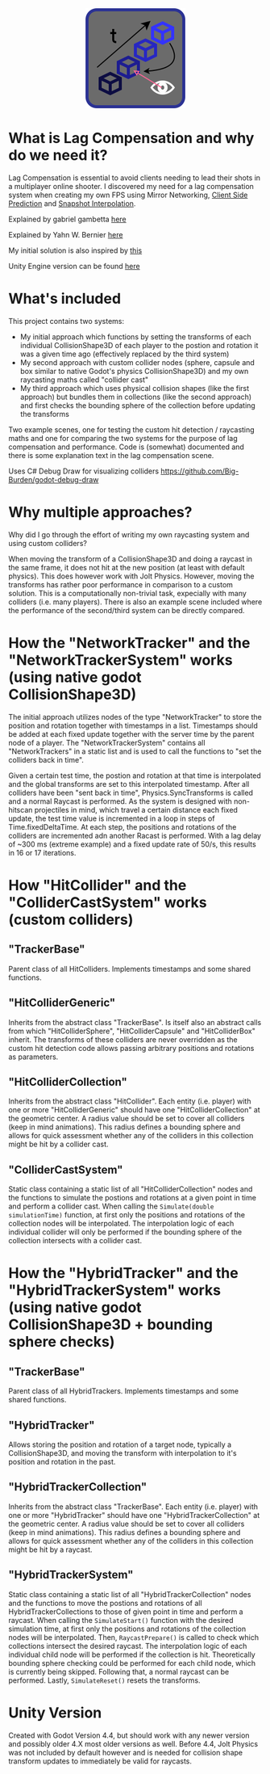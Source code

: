 <div align="center">
  <img src="addons/LagCompensation/icon.svg">
</div>

# What is Lag Compensation and why do we need it?
Lag Compensation is essential to avoid clients needing to lead their shots in a multiplayer online shooter. I discovered my need for a lag compensation system when creating my own FPS using Mirror Networking, [Client Side Prediction](https://www.gabrielgambetta.com/client-side-prediction-server-reconciliation.html) and [Snapshot Interpolation](https://gafferongames.com/post/snapshot_interpolation/).

Explained by gabriel gambetta [here](https://www.gabrielgambetta.com/lag-compensation.html)

Explained by Yahn W. Bernier [here](https://developer.valvesoftware.com/wiki/Latency_Compensating_Methods_in_Client/Server_In-game_Protocol_Design_and_Optimization)

My initial solution is also inspired by [this](https://twoten.dev/lag-compensation-in-unity.html)

Unity Engine version can be found [here](https://github.com/Glitshy/Lag-Compensation)


# What's included
This project contains two systems: 
- My initial approach which functions by setting the transforms of each individual CollisionShape3D of each player to the postion and rotation it was a given time ago (effectively replaced by the third system)
- My second approach with custom collider nodes (sphere, capsule and box similar to native Godot's physics CollisionShape3D) and my own raycasting maths called "collider cast"
- My third approach which uses physical collision shapes (like the first approach) but bundles them in collections (like the second approach) and first checks the bounding sphere of the collection before updating the transforms

Two example scenes, one for testing the custom hit detection / raycasting maths and one for comparing the two systems for the purpose of lag compensation and performance.
Code is (somewhat) documented and there is some explanation text in the lag compensation scene.

Uses C# Debug Draw for visualizing colliders https://github.com/Big-Burden/godot-debug-draw

# Why multiple approaches?
Why did I go through the effort of writing my own raycasting system and using custom colliders? 

When moving the transform of a CollisionShape3D and doing a raycast in the same frame, it does not hit at the new position (at least with default physics). This does however work with Jolt Physics. However, moving the transforms has rather poor performance in comparison to a custom solution.
This is a computationally non-trivial task, expecially with many colliders (i.e. many players).
There is also an example scene included where the performance of the second/third system can be directly compared.

# How the "NetworkTracker" and the "NetworkTrackerSystem" works (using native godot CollisionShape3D)
The initial approach utilizes nodes of the type "NetworkTracker" to store the position and rotation together with timestamps in a list.
Timestamps should be added at each fixed update together with the server time by the parent node of a player.
The "NetworkTrackerSystem" contains all "NetworkTrackers" in a static list and is used to call the functions to "set the colliders back in time".

Given a certain test time, the postion and rotation at that time is interpolated and the global transforms are set to this interpolated timestamp.
After all colliders have been "sent back in time", Physics.SyncTransforms is called and a normal Raycast is performed.
As the system is designed with non-hitscan projectiles in mind, which travel a certain distance each fixed update, the test time value is incremented in a loop in steps of Time.fixedDeltaTime. At each step, the positions and rotations of the colliders are incremented adn another Racast is performed.
With a lag delay of ~300 ms (extreme example) and a fixed update rate of 50/s, this results in 16 or 17 iterations.

# How "HitCollider" and the "ColliderCastSystem" works (custom colliders)

## "TrackerBase"
Parent class of all HitColliders. Implements timestamps and some shared functions.

## "HitColliderGeneric"
Inherits from the abstract class "TrackerBase". Is itself also an abstract calls from which "HitColliderSphere", "HitColliderCapsule" and "HitColliderBox" inherit.
The transforms of these colliders are never overridden as the custom hit detection code allows passing arbitrary positions and rotations as parameters.

## "HitColliderCollection"
Inherits from the abstract class "HitCollider". Each entity (i.e. player) with one or more "HitColliderGeneric" should have one "HitColliderCollection" at the geometric center. 
A radius value should be set to cover all colliders (keep in mind animations). This radius defines a bounding sphere and allows for quick assessment whether any of the colliders in this collection might be hit by a collider cast.

## "ColliderCastSystem"
Static class containing a static list of all "HitColliderCollection" nodes and the functions to simulate the postions and rotations at a given point in time and perform a collider cast.
When calling the <code>Simulate(double simulationTime)</code> function, at first only the positions and rotations of the collection nodes will be interpolated. The interpolation logic of each individual collider will only be performed if the bounding sphere of the collection intersects with a collider cast.

# How the "HybridTracker" and the "HybridTrackerSystem" works (using native godot CollisionShape3D + bounding sphere checks)

## "TrackerBase"
Parent class of all HybridTrackers. Implements timestamps and some shared functions.

## "HybridTracker"
Allows storing the position and rotation of a target node, typically a CollisionShape3D, and moving the transform with interpolation to it's position and rotation in the past.

## "HybridTrackerCollection"
Inherits from the abstract class "TrackerBase". Each entity (i.e. player) with one or more "HybridTracker" should have one "HybridTrackerCollection" at the geometric center. 
A radius value should be set to cover all colliders (keep in mind animations). This radius defines a bounding sphere and allows for quick assessment whether any of the colliders in this collection might be hit by a raycast.

## "HybridTrackerSystem"
Static class containing a static list of all "HybridTrackerCollection" nodes and the functions to move the postions and rotations of all HybridTrackerCollections to those of given point in time and perform a raycast.
When calling the <code>SimulateStart()</code> function with the desired simulation time, at first only the positions and rotations of the collection nodes will be interpolated. 
Then, <code>RaycastPrepare()</code> is called to check which collections intersect the desired raycast. The interpolation logic of each individual child node will be performed if the collection is hit. Theoretically bounding sphere checking could be performed for each child node, which is currently being skipped.
Following that, a normal raycast can be performed.
Lastly, <code>SimulateReset()</code> resets the transforms.



# Unity Version
Created with Godot Version 4.4, but should work with any newer version and possibly older 4.X most older versions as well. Before 4.4, Jolt Physics was not included by default however and is needed for collision shape transform updates to immediately be valid for raycasts.

